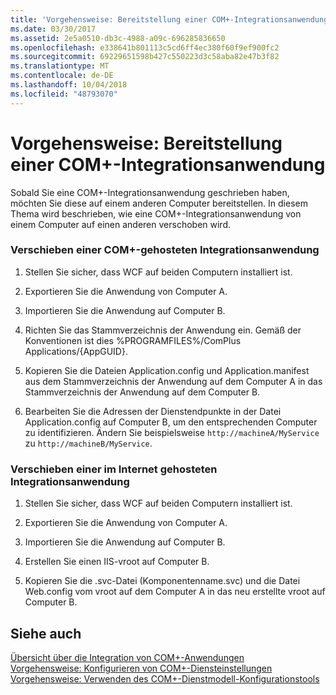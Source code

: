 ```yaml
---
title: 'Vorgehensweise: Bereitstellung einer COM+-Integrationsanwendung'
ms.date: 03/30/2017
ms.assetid: 2e5a0510-db3c-4988-a09c-696285836650
ms.openlocfilehash: e338641b801113c5cd6ff4ec380f60f9ef900fc2
ms.sourcegitcommit: 69229651598b427c550223d3c58aba82e47b3f82
ms.translationtype: MT
ms.contentlocale: de-DE
ms.lasthandoff: 10/04/2018
ms.locfileid: "48793070"
---
```

# <a name="how-to-deploy-a-com-integration-application"></a>Vorgehensweise: Bereitstellung einer COM+-Integrationsanwendung
Sobald Sie eine COM+-Integrationsanwendung geschrieben haben, möchten Sie diese auf einem anderen Computer bereitstellen. In diesem Thema wird beschrieben, wie eine COM+-Integrationsanwendung von einem Computer auf einen anderen verschoben wird.  
  
### <a name="moving-a-com-hosted-integration-app"></a>Verschieben einer COM+-gehosteten Integrationsanwendung  
  
1.  Stellen Sie sicher, dass WCF auf beiden Computern installiert ist.  
  
2.  Exportieren Sie die Anwendung von Computer A.  
  
3.  Importieren Sie die Anwendung auf Computer B.  
  
4.  Richten Sie das Stammverzeichnis der Anwendung ein. Gemäß der Konventionen ist dies %PROGRAMFILES%/ComPlus Applications/{AppGUID}.  
  
5.  Kopieren Sie die Dateien Application.config und Application.manifest aus dem Stammverzeichnis der Anwendung auf dem Computer A in das Stammverzeichnis der Anwendung auf dem Computer B.  
  
6.  Bearbeiten Sie die Adressen der Dienstendpunkte in der Datei Application.config auf Computer B, um den entsprechenden Computer zu identifizieren. Ändern Sie beispielsweise `http://machineA/MyService` zu `http://machineB/MyService`.  
  
### <a name="moving-a-web-hosted-integration-application"></a>Verschieben einer im Internet gehosteten Integrationsanwendung  
  
1.  Stellen Sie sicher, dass WCF auf beiden Computern installiert ist.  
  
2.  Exportieren Sie die Anwendung von Computer A.  
  
3.  Importieren Sie die Anwendung auf Computer B.  
  
4.  Erstellen Sie einen IIS-vroot auf Computer B.  
  
5.  Kopieren Sie die .svc-Datei (Komponentenname.svc) und die Datei Web.config vom vroot auf dem Computer A in das neu erstellte vroot auf Computer B.  
  
## <a name="see-also"></a>Siehe auch  
 [Übersicht über die Integration von COM+-Anwendungen](../../../../docs/framework/wcf/feature-details/integrating-with-com-plus-applications-overview.md)  
 [Vorgehensweise: Konfigurieren von COM+-Diensteinstellungen](../../../../docs/framework/wcf/feature-details/how-to-configure-com-service-settings.md)  
 [Vorgehensweise: Verwenden des COM+-Dienstmodell-Konfigurationstools](../../../../docs/framework/wcf/feature-details/how-to-use-the-com-service-model-configuration-tool.md)
